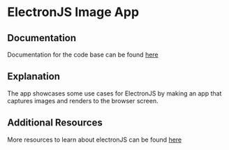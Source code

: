 # ElectronJS Image App

## Documentation
Documentation for the code base can be found <a href="https://www.youtube.com/watch?v=kBtYon8KmdU&list=WL&index=4&t=181s">here</a>

## Explanation
The app showcases some use cases for ElectronJS by making an app that captures images and renders to the browser screen.

## Additional Resources
More resources to learn about electronJS can be found <a href="https://github.com/sindresorhus/awesome-electron">here</a>